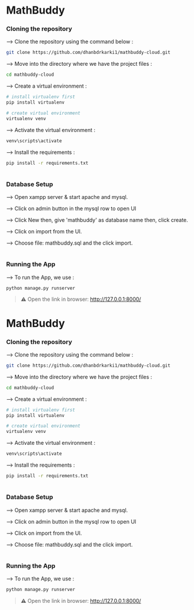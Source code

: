 # MathBuddy

### Cloning the repository

--> Clone the repository using the command below :

```bash
git clone https://github.com/dhanbdrkarki1/mathbuddy-cloud.git

```

--> Move into the directory where we have the project files :

```bash
cd mathbuddy-cloud

```

--> Create a virtual environment :

```bash
# install virtualenv first
pip install virtualenv

# create virtual environment
virtualenv venv

```

--> Activate the virtual environment :

```bash
venv\scripts\activate

```

--> Install the requirements :

```bash
pip install -r requirements.txt

```

#

### Database Setup

--> Open xampp server & start apache and mysql.

--> Click on admin button in the mysql row to open UI

--> Click New then, give 'mathbuddy' as database name then, click create.

--> Click on import from the UI.

--> Choose file: mathbuddy.sql and the click import.

#

### Running the App

--> To run the App, we use :

```bash
python manage.py runserver

```

> ⚠ Open the link in browser: http://127.0.0.1:8000/

# MathBuddy

### Cloning the repository

--> Clone the repository using the command below :

```bash
git clone https://github.com/dhanbdrkarki1/mathbuddy-cloud.git

```

--> Move into the directory where we have the project files :

```bash
cd mathbuddy-cloud

```

--> Create a virtual environment :

```bash
# install virtualenv first
pip install virtualenv

# create virtual environment
virtualenv venv

```

--> Activate the virtual environment :

```bash
venv\scripts\activate

```

--> Install the requirements :

```bash
pip install -r requirements.txt

```

#

### Database Setup

--> Open xampp server & start apache and mysql.

--> Click on admin button in the mysql row to open UI

--> Click on import from the UI.

--> Choose file: mathbuddy.sql and the click import.

#

### Running the App

--> To run the App, we use :

```bash
python manage.py runserver

```

> ⚠ Open the link in browser: http://127.0.0.1:8000/
